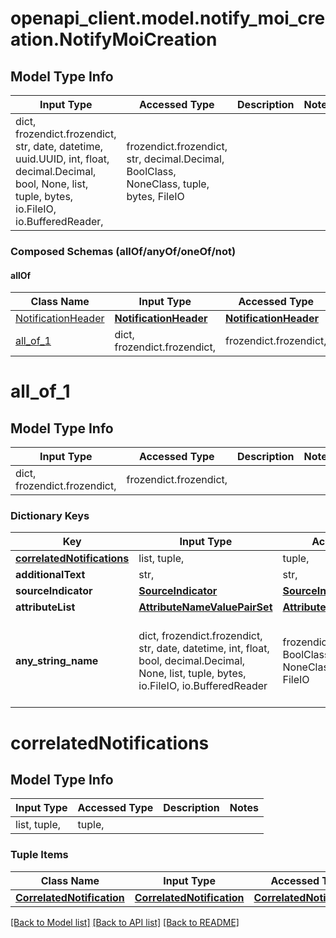 # openapi_client.model.notify_moi_creation.NotifyMoiCreation

## Model Type Info
Input Type | Accessed Type | Description | Notes
------------ | ------------- | ------------- | -------------
dict, frozendict.frozendict, str, date, datetime, uuid.UUID, int, float, decimal.Decimal, bool, None, list, tuple, bytes, io.FileIO, io.BufferedReader,  | frozendict.frozendict, str, decimal.Decimal, BoolClass, NoneClass, tuple, bytes, FileIO |  | 

### Composed Schemas (allOf/anyOf/oneOf/not)
#### allOf
Class Name | Input Type | Accessed Type | Description | Notes
------------- | ------------- | ------------- | ------------- | -------------
[NotificationHeader](NotificationHeader.md) | [**NotificationHeader**](NotificationHeader.md) | [**NotificationHeader**](NotificationHeader.md) |  | 
[all_of_1](#all_of_1) | dict, frozendict.frozendict,  | frozendict.frozendict,  |  | 

# all_of_1

## Model Type Info
Input Type | Accessed Type | Description | Notes
------------ | ------------- | ------------- | -------------
dict, frozendict.frozendict,  | frozendict.frozendict,  |  | 

### Dictionary Keys
Key | Input Type | Accessed Type | Description | Notes
------------ | ------------- | ------------- | ------------- | -------------
**[correlatedNotifications](#correlatedNotifications)** | list, tuple,  | tuple,  |  | [optional] 
**additionalText** | str,  | str,  |  | [optional] 
**sourceIndicator** | [**SourceIndicator**](SourceIndicator.md) | [**SourceIndicator**](SourceIndicator.md) |  | [optional] 
**attributeList** | [**AttributeNameValuePairSet**](AttributeNameValuePairSet.md) | [**AttributeNameValuePairSet**](AttributeNameValuePairSet.md) |  | [optional] 
**any_string_name** | dict, frozendict.frozendict, str, date, datetime, int, float, bool, decimal.Decimal, None, list, tuple, bytes, io.FileIO, io.BufferedReader | frozendict.frozendict, str, BoolClass, decimal.Decimal, NoneClass, tuple, bytes, FileIO | any string name can be used but the value must be the correct type | [optional]

# correlatedNotifications

## Model Type Info
Input Type | Accessed Type | Description | Notes
------------ | ------------- | ------------- | -------------
list, tuple,  | tuple,  |  | 

### Tuple Items
Class Name | Input Type | Accessed Type | Description | Notes
------------- | ------------- | ------------- | ------------- | -------------
[**CorrelatedNotification**](CorrelatedNotification.md) | [**CorrelatedNotification**](CorrelatedNotification.md) | [**CorrelatedNotification**](CorrelatedNotification.md) |  | 

[[Back to Model list]](../../README.md#documentation-for-models) [[Back to API list]](../../README.md#documentation-for-api-endpoints) [[Back to README]](../../README.md)


